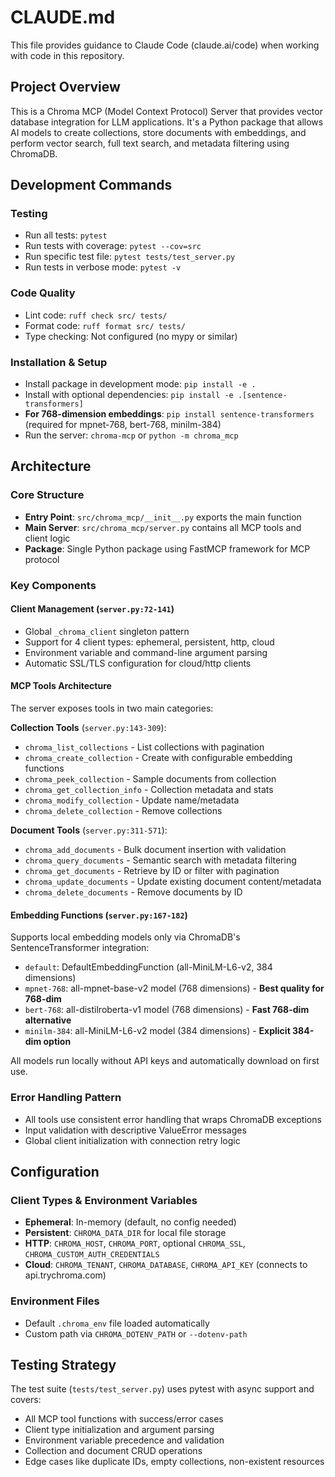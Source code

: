 # CLAUDE.md

This file provides guidance to Claude Code (claude.ai/code) when working with code in this repository.

## Project Overview

This is a Chroma MCP (Model Context Protocol) Server that provides vector database integration for LLM applications. It's a Python package that allows AI models to create collections, store documents with embeddings, and perform vector search, full text search, and metadata filtering using ChromaDB.

## Development Commands

### Testing
- Run all tests: `pytest`
- Run tests with coverage: `pytest --cov=src`
- Run specific test file: `pytest tests/test_server.py`
- Run tests in verbose mode: `pytest -v`

### Code Quality  
- Lint code: `ruff check src/ tests/`
- Format code: `ruff format src/ tests/`
- Type checking: Not configured (no mypy or similar)

### Installation & Setup
- Install package in development mode: `pip install -e .`
- Install with optional dependencies: `pip install -e .[sentence-transformers]`
- **For 768-dimension embeddings**: `pip install sentence-transformers` (required for mpnet-768, bert-768, minilm-384)
- Run the server: `chroma-mcp` or `python -m chroma_mcp`

## Architecture

### Core Structure
- **Entry Point**: `src/chroma_mcp/__init__.py` exports the main function
- **Main Server**: `src/chroma_mcp/server.py` contains all MCP tools and client logic
- **Package**: Single Python package using FastMCP framework for MCP protocol

### Key Components

#### Client Management (`server.py:72-141`)
- Global `_chroma_client` singleton pattern
- Support for 4 client types: ephemeral, persistent, http, cloud  
- Environment variable and command-line argument parsing
- Automatic SSL/TLS configuration for cloud/http clients

#### MCP Tools Architecture
The server exposes tools in two main categories:

**Collection Tools** (`server.py:143-309`):
- `chroma_list_collections` - List collections with pagination
- `chroma_create_collection` - Create with configurable embedding functions
- `chroma_peek_collection` - Sample documents from collection
- `chroma_get_collection_info` - Collection metadata and stats
- `chroma_modify_collection` - Update name/metadata
- `chroma_delete_collection` - Remove collections

**Document Tools** (`server.py:311-571`):
- `chroma_add_documents` - Bulk document insertion with validation
- `chroma_query_documents` - Semantic search with metadata filtering  
- `chroma_get_documents` - Retrieve by ID or filter with pagination
- `chroma_update_documents` - Update existing document content/metadata
- `chroma_delete_documents` - Remove documents by ID

#### Embedding Functions (`server.py:167-182`)
Supports local embedding models only via ChromaDB's SentenceTransformer integration:
- `default`: DefaultEmbeddingFunction (all-MiniLM-L6-v2, 384 dimensions)
- `mpnet-768`: all-mpnet-base-v2 model (768 dimensions) - **Best quality for 768-dim**
- `bert-768`: all-distilroberta-v1 model (768 dimensions) - **Fast 768-dim alternative**
- `minilm-384`: all-MiniLM-L6-v2 model (384 dimensions) - **Explicit 384-dim option**

All models run locally without API keys and automatically download on first use.

### Error Handling Pattern
- All tools use consistent error handling that wraps ChromaDB exceptions
- Input validation with descriptive ValueError messages
- Global client initialization with connection retry logic

## Configuration

### Client Types & Environment Variables
- **Ephemeral**: In-memory (default, no config needed)
- **Persistent**: `CHROMA_DATA_DIR` for local file storage
- **HTTP**: `CHROMA_HOST`, `CHROMA_PORT`, optional `CHROMA_SSL`, `CHROMA_CUSTOM_AUTH_CREDENTIALS`
- **Cloud**: `CHROMA_TENANT`, `CHROMA_DATABASE`, `CHROMA_API_KEY` (connects to api.trychroma.com)

### Environment Files
- Default `.chroma_env` file loaded automatically
- Custom path via `CHROMA_DOTENV_PATH` or `--dotenv-path`

## Testing Strategy

The test suite (`tests/test_server.py`) uses pytest with async support and covers:
- All MCP tool functions with success/error cases
- Client type initialization and argument parsing  
- Environment variable precedence and validation
- Collection and document CRUD operations
- Edge cases like duplicate IDs, empty collections, non-existent resources